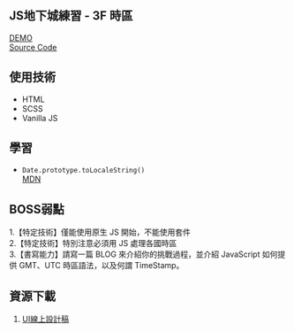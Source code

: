 ## JS地下城練習 - 3F 時區

[DEMO](https://dylan237.github.io/JS_4F_timezone/)  
[Source Code](https://github.com/dylan237/JS_4F_timezone/blob/master/src/js/main.js)  

## 使用技術
- HTML
- SCSS
- Vanilla JS

## 學習
- `Date.prototype.toLocaleString()`  
[MDN](https://developer.mozilla.org/en-US/docs/Web/JavaScript/Reference/Global_Objects/Date/toLocaleString)  

## BOSS弱點

1.【特定技術】僅能使用原生 JS 開始，不能使用套件  
2.【特定技術】特別注意必須用 JS 處理各國時區  
3.【書寫能力】請寫一篇 BLOG 來介紹你的挑戰過程，並介紹 JavaScript 如何提供 GMT、UTC 時區語法，以及何謂 TimeStamp。  

## 資源下載
1. [UI線上設計稿](https://xd.adobe.com/spec/6f0eb277-9976-489c-5668-95757eccfa55-193f/screen/e900dd75-7b6c-4a48-bbd6-789c4e100856/007-world-clock/)